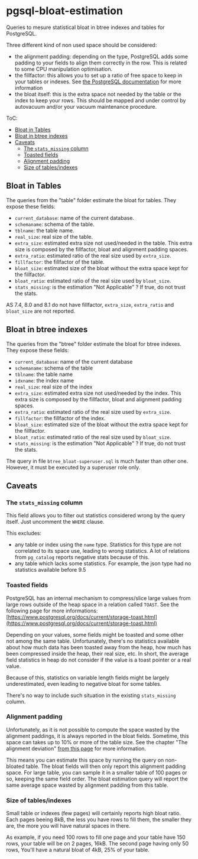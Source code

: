 # pgsql-bloat-estimation

Queries to mesure statistical bloat in btree indexes and tables for PostgreSQL.

Three different kind of non used space should be considered:

* the alignment padding: depending on the type, PostgreSQL adds some padding
  to your fields to align them correctly in the row. This is related to some
  CPU manipulation optimisation.
* the fillfactor: this allows you to set up a ratio of free space to keep
  in your tables or indexes. See
  [the PostgreSQL documentation](http://www.postgresql.org/docs/9.4/static/sql-createtable.html#SQL-CREATETABLE-STORAGE-PARAMETERS)
  for more information
* the bloat itself: this is the extra space not needed by the table or the
  index to keep your rows. This should be mapped and under control by
  autovacuum and/or your vacuum maintenance procedure.

ToC:

* [Bloat in Tables](#bloat-in-tables)
* [Bloat in btree indexes](#bloat-in-btree-indexes)
* [Caveats](#caveats)
  * [The ``stats_missing`` column](#the-stats_missing-column)
  * [Toasted fields](#toasted-fields)
  * [Alignment padding](#alignment-padding)
  * [Size of tables/indexes](#size-of-tablesindexes)

## Bloat in Tables

The queries from the "table" folder estimate the bloat for tables. They expose
these fields:

* ``current_database``: name of the current database.
* ``schemaname``: schema of the table.
* ``tblname``: the table name.
* ``real_size``: real size of the table.
* ``extra_size``: estimated extra size not used/needed in the table. This
  extra size is composed by the fillfactor, bloat and alignment padding
  spaces.
* ``extra_ratio``: estimated ratio of the real size used by ``extra_size``.
* ``fillfactor``: the fillfactor of the table.
* ``bloat_size``: estimated size of the bloat without the extra space kept
  for the fillfactor.
* ``bloat_ratio``: estimated ratio of the real size used by ``bloat_size``.
* ``stats_missing``: is the estimation "Not Applicable" ? If true, do not trust the
  stats.

AS 7.4, 8.0 and 8.1 do not have fillfactor, ``extra_size``, ``extra_ratio``
and ``bloat_size`` are not reported.


## Bloat in btree indexes

The queries from the "btree" folder estimate the bloat for btree indexes. They
expose these fields:

* ``current_database``: name of the current database
* ``schemaname``: schema of the table
* ``tblname``: the table name
* ``idxname``: the index name
* ``real_size``: real size of the index
* ``extra_size``: estimated extra size not used/needed by the index. This
  extra size is composed by the fillfactor, bloat and alignment padding
  spaces.
* ``extra_ratio``: estimated ratio of the real size used by ``extra_size``.
* ``fillfactor``: the fillfactor of the index.
* ``bloat_size``: estimated size of the bloat without the extra space kept
  for the fillfactor.
* ``bloat_ratio``: estimated ratio of the real size used by ``bloat_size``.
* ``stats_missing``: is the estimation "Not Applicable" ? If true, do not trust the
  stats.

The query in file `btree_bloat-superuser.sql` is much faster than other one.
However, it must be executed by a superuser role only.

## Caveats

### The ``stats_missing`` column

This field allows you to filter out statistics considered wrong by the query
itself. Just uncomment the ``WHERE`` clause.

This excludes:

* any table or index using the ``name`` type. Statistics
  for this type are not correlated to its space use, leading to wrong
  statistics. A lot of relations from ``pg_catalog`` reports negative
  stats because of this.
* any table which lacks some statistics. For example, the json type had
  no statistics available before 9.5

### Toasted fields

PostgreSQL has an internal mechanism to compress/slice large values from large
rows outside of the heap space in a relation called ``TOAST``. See the
following page for more informations:
[https://www.postgresql.org/docs/current/storage-toast.html](https://www.postgresql.org/docs/current/storage-toast.html)

Depending on your values, some fields might be toasted and some other not among
the same table. Unfortunately, there's no statistics available about how much
data has been toasted away from the heap, how much has been compressed inside
the heap, their real size, etc. In short, the average field statistics in heap
do not consider if the value is a toast pointer or a real value.

Because of this, statistics on variable length fields might be largely
underestimated, even leading to negative bloat for some tables.

There's no way to include such situation in the existing ``stats_missing`` column.

### Alignment padding

Unfortunately, as it is not possible to compute the space wasted by the
alignment paddings, it is always reported in the bloat fields. Sometime, this
space can takes up to 10% or more of the table size. See the chapter "The
alignment deviation" [from this page](http://blog.ioguix.net/postgresql/2014/09/10/Bloat-estimation-for-tables.html)
for more information.

This means you can estimate this space by running the query on non-bloated
table. The bloat fields will then only report this alignment padding space. For
large table, you can sample it in a smaller table of 100 pages or so, keeping
the same field order. The bloat estimation query will report the same average
space wasted by alignment padding from this table.


### Size of tables/indexes

Small table or indexes (few pages) will certainly reports high bloat ratio.
Each pages beeing 8kB, the less you have rows to fill them, the smaller they
are, the more you will have natural spaces in there.

As example, if you need 100 rows to fill one page and your table have 150 rows,
your table will be on 2 pages, 16kB. The second page having only 50 rows, You'll
have a natural bloat of 4kB, 25% of your table.

